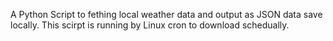 A Python Script to fething local weather data and output as JSON data save locally. This scirpt is running by Linux cron to download schedually.
